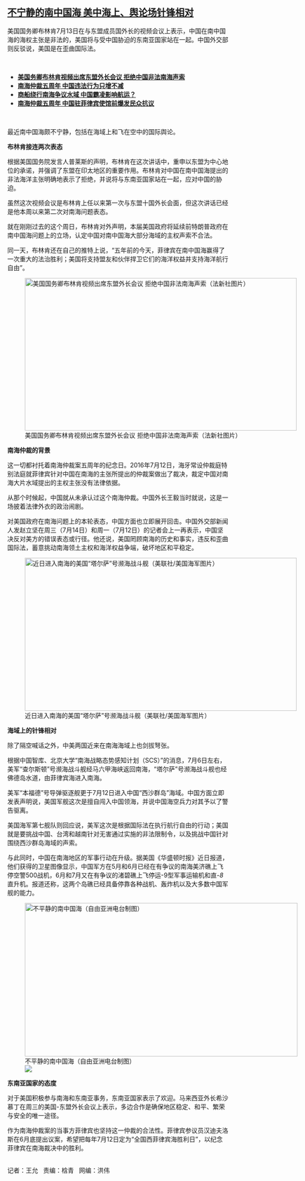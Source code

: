 <!--1626296342000-->
[不宁静的南中国海    美中海上、舆论场针锋相对](https://www.rfa.org/mandarin/yataibaodao/junshiwaijiao/wy-07142021110834.html)
------

<p></p><p>美国国务卿布林肯7月13日在与东盟成员国外长的视频会议上表示，中国在南中国海的海权主张是非法的，美国将与受中国胁迫的东南亚国家站在一起。中国外交部则反驳说，美国是在歪曲国际法。</p><p><br/></p><ul><li><a href="https://www.rfa.org/mandarin/Xinwen/5-07142021090744.html"><strong>美国务卿布林肯视频出席东盟外长会议 拒绝中国非法南海声索</strong></a></li><li><strong><a href="https://www.rfa.org/mandarin/yataibaodao/junshiwaijiao/rc-07072021101040.html">南海仲裁五周年 中国违法行为只增不减</a></strong></li><li><strong><a href="https://www.rfa.org/mandarin/yataibaodao/junshiwaijiao/hc-09292020100142.html">商船绕行南海争议水域 中国霸凌影响航运？</a></strong></li><li><strong><a href="https://www.rfa.org/mandarin/Xinwen/3-07122021082357.html">南海仲裁五周年 中国驻菲律宾使馆前爆发民众抗议</a></strong></li></ul><p><br/></p><p>最近南中国海颇不宁静，包括在海域上和飞在空中的国际舆论。</p><p><strong>布林肯接连两次表态</strong></p><p>根据美国国务院发言人普莱斯的声明，布林肯在这次讲话中，重申以东盟为中心地位的承诺，并强调了东盟在印太地区的重要作用。布林肯对中国在南中国海提出的非法海洋主张明确地表示了拒绝，并说将与东南亚国家站在一起，应对中国的胁迫。</p><p>虽然这次视频会议是布林肯上任以来第一次与东盟十国外长会面，但这次讲话已经是他本周以来第二次对南海问题表态。</p><p>就在刚刚过去的这个周日，布林肯对外声明，本届美国政府将延续前特朗普政府在南中国海问题上的立场，认定中国对南中国海大部分海域的主权声索不合法。</p><p>同一天，布林肯还在自己的推特上说，“五年前的今天，菲律宾在南中国海赢得了一次重大的法治胜利；美国将支持盟友和伙伴捍卫它们的海洋权益并支持海洋航行自由”。</p><p><figure class="image-richtext image-inline captioned" style="width:620px;"><img alt="美国国务卿布林肯视频出席东盟外长会议 拒绝中国非法南海声索（法新社图片）" height="348" src="https://www.rfa.org/mandarin/yataibaodao/junshiwaijiao/wy-07142021110834.html/wy0714.jpg/@@images/b9bfffe3-057e-40d4-8e12-4a0a9a541a6f.jpeg" title="wy0714.jpg" width="620"/><figcaption class="image-caption">美国国务卿布林肯视频出席东盟外长会议 拒绝中国非法南海声索（法新社图片）</figcaption><small></small></figure></p><p><strong>南海仲裁的背景</strong></p><p>这一切都衬托着南海仲裁案五周年的纪念日。2016年7月12日，海牙常设仲裁庭特别法庭就菲律宾针对中国在南海的主张所提出的仲裁案做出了裁决，裁定中国对南海大片水域提出的主权主张没有法律依据。</p><p>从那个时候起，中国就从未承认过这个南海仲裁。中国外长王毅当时就说，这是一场披着法律外衣的政治闹剧。</p><p>对美国政府在南海问题上的本轮表态，中国方面也立即展开回击。中国外交部新闻人发赵立坚在周三（7月14日）和周一（7月12日）的记者会上一再表示，中国坚决反对美方的错误表态或行径。他还说，美国罔顾南海的历史和事实，违反和歪曲国际法，蓄意挑动南海领土主权和海洋权益争端，破坏地区和平稳定。</p><p><figure class="image-richtext image-inline captioned" style="width:620px;"><img alt="近日进入南海的美国“塔尔萨”号濒海战斗舰（美联社/美国海军图片）" height="349" src="https://www.rfa.org/mandarin/yataibaodao/junshiwaijiao/wy-07142021110834.html/wy0713c.jpg/@@images/959b5b0e-da49-477b-abf0-897d850f14a9.jpeg" title="wy0713c.jpg" width="620"/><figcaption class="image-caption">近日进入南海的美国“塔尔萨”号濒海战斗舰（美联社/美国海军图片）</figcaption><small></small></figure></p><p><strong>海域上的针锋相对</strong></p><p>除了隔空喊话之外，中美两国近来在南海海域上也剑拔弩张。</p><p>根据中国智库、北京大学“南海战略态势感知计划（SCS）”的消息，7月6日左右，美军“查尔斯顿”号濒海战斗舰经马六甲海峡返回南海，“塔尔萨”号濒海战斗舰也经佛德岛水道，由菲律宾海进入南海。</p><p>美军“本福德”号导弹驱逐舰更于7月12日进入中国“西沙群岛”海域。中国方面立即发表声明说，美国军舰这次是擅自闯入中国领海，并说中国海空兵力对其予以了警告驱离。</p><p>美国海军第七舰队则回应说，美军这次是根据国际法在执行航行自由的行动；美国就是要挑战中国、台湾和越南针对无害通过实施的非法限制令，以及挑战中国针对围绕西沙群岛海域的声索。</p><p><span>与此同时，中国在南海地区的军事行动在升级。据美国《华盛顿时报》近日报道，他们获得的卫星图像显示，中国军方在</span>5月和6月已经在有争议的南海美济礁上飞停空警500战机，6月和7月又在有争议的渚碧礁上飞停运-9型军事运输机和直-<em>8</em>直升机。报道还称，这两个岛礁已经具备停靠各种战机、轰炸机以及大多数中国军舰的能力。</p><p><figure class="image-richtext image-inline captioned" style="width:622px;"><img alt="不平静的南中国海（自由亚洲电台制图）" height="350" src="https://www.rfa.org/mandarin/yataibaodao/junshiwaijiao/wy-07142021110834.html/wy0812k.jpg/@@images/45bad335-f625-46fb-b425-a02fe5f27979.jpeg" title="wy0812k.jpg" width="622"/><figcaption class="image-caption">不平静的南中国海（自由亚洲电台制图）</figcaption><small></small><div id="zoomattribute"><a data-caption="不平静的南中国海（自由亚洲电台制图）" data-fancybox="" href="https://www.rfa.org/mandarin/yataibaodao/junshiwaijiao/wy-07142021110834.html/wy0812k.jpg" id="single_image" title="不平静的南中国海（自由亚洲电台制图）"><img src="/++plone++rfa-resources/img/icon-zoom.png"/></a></div></figure></p><p><strong>东南亚国家的态度</strong></p><p>对于美国积极参与南海和东南亚事务，东南亚国家表示了欢迎。马来西亚外长希沙慕丁在周三的美国-东盟外长会议上表示，多边合作是确保地区稳定、和平、繁荣与安全的唯一途径。</p><p>作为南海仲裁案的当事方菲律宾也坚持这一仲裁的合法性。菲律宾参议员汉迪夫洛斯在6月底提出议案，希望把每年7月12日定为“全国西菲律宾海胜利日”，以纪念菲律宾在南海裁决中的胜利。</p><p><br/>记者：王允   责编：梒青   网编：洪伟</p>
